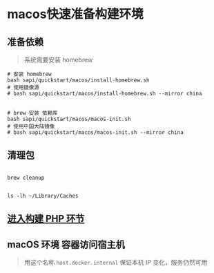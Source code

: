 # macos快速准备构建环境

## 准备依赖

> 系统需要安装 homebrew

```shell
# 安装 homebrew
bash sapi/quickstart/macos/install-homebrew.sh
# 使用镜像源
# bash sapi/quickstart/macos/install-homebrew.sh --mirror china


# brew 安装 依赖库
bash sapi/quickstart/macos/macos-init.sh
# 使用中国大陆镜像
# bash sapi/quickstart/macos/macos-init.sh --mirror china

```

## 清理包

```shell

brew cleanup


ls -lh ~/Library/Caches

```

## [进入构建 PHP 环节](../README.md#构建依赖库-构建swoole-打包)

## macOS 环境 容器访问宿主机

> 用这个名称 `host.docker.internal` 保证本机 IP 变化，服务仍然可用

